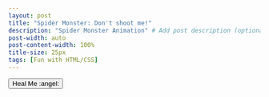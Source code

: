 ```yaml
---
layout: post
title: "Spider Monster: Don't shoot me!"
description: "Spider Monster Animation" # Add post description (optional)
post-width: auto
post-content-width: 100%
title-size: 25px
tags: [Fun with HTML/CSS]
---
```

<div class="spider-monster-container">
    <button id="spider-heal-button" class="pushy__btn pushy__btn--sm pushy__btn--blue spider-heal-button no-display-block" onclick="heal()">Heal Me :angel:</button>
    <div id="spider-health-bar" class="health-bar">
        <div id="spider-health" class="health">
            <div class="health-1">
            </div>
            <div class="health-2">
            </div>
            <div class="health-3">
            </div>
            <div class="health-4">
            </div>
        </div>
    </div>
    <div id="spider-monster" class="spider-idle">
        <span id="spider-collision" class="spider-collision" onclick="shot()">
        </span>
    </div>
</div>
<script>
    var article;
    var spiderHealth = 5;
    function shot() {
        if (spiderHealth == 0) return;
        document.querySelector('#spider-monster').removeAttribute("class");
        spiderHealth--;
        if (spiderHealth > 0) {
            document.querySelector('#spider-health .health-' + spiderHealth).classList.add("health-lost");
            document.querySelector('#spider-monster').classList.add("spider-hurt");
            setTimeout(function (){
                if (spiderHealth > 0) {
                    document.querySelector('#spider-monster').removeAttribute("class");
                    document.querySelector('#spider-monster').classList.add("spider-idle");
                }
            }, 500);
        } else {
            document.querySelector('#spider-health-bar').classList.toggle("health-bar-empty");
            document.querySelector('#spider-monster').classList.add("spider-die");
            setTimeout(function (){
                article = document.querySelector('#spider-monster').closest("article");
                article.classList.toggle("transition-gray-background");
                if (article.querySelector('.post-title a')) {
                    article.querySelector('.post-title a').innerHTML = "Spider Monster: Please Heal Me!";
                } else if (article.querySelector('.page-title')) {
                    article.querySelector('.page-title').innerHTML = "Spider Monster: Please Heal Me!";
                }
                document.querySelector('#spider-collision').classList.toggle("spider-rip-collision");
                toggleSpiderControl();
            }, 1750);
        }
    }
    function heal(){
        if (article.querySelector('.post-title a')) {
            article.querySelector('.post-title a').innerHTML = "Spider Monster: Don't shoot me!";
        } else if (article.querySelector('.page-title')) {
            article.querySelector('.page-title').innerHTML = "Spider Monster: Don't shoot me!";
        }
        spiderHealth = 5;
        document.querySelector('#spider-monster').removeAttribute("class");
        document.querySelector('#spider-monster').classList.add("spider-idle");
        article.classList.toggle("transition-gray-background");
        document.querySelector('#spider-health-bar').classList.toggle("health-bar-empty");
        document.querySelector('#spider-collision').classList.toggle("spider-rip-collision");
        Array.from(document.querySelectorAll('.health-lost')).forEach(function (element){
            element.classList.remove("health-lost");
        });
        toggleSpiderControl()
    }
    function toggleSpiderControl() {
        document.querySelector('#spider-heal-button').classList.toggle('no-display-block');
        document.querySelector('#spider-health-bar').classList.toggle('no-display-block');
    }
</script>
